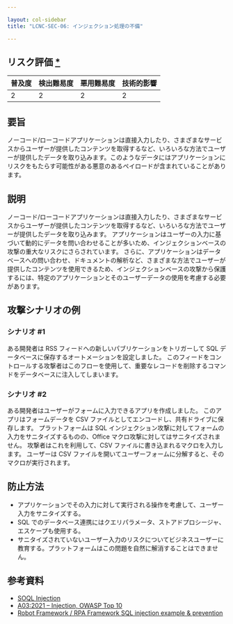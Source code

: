 ```yaml
---

layout: col-sidebar
title: "LCNC-SEC-06: インジェクション処理の不備"

---
```


## リスク評価 [*](https://owasp.org/www-project-top-ten/2017/Note_About_Risks)

| 普及度 | 検出難易度 | 悪用難易度 | 技術的影響 |
| --- | --- | --- | --- |
| 2 | 2 | 2 | 2 |

## 要旨

ノーコード/ローコードアプリケーションは直接入力したり、さまざまなサービスからユーザーが提供したコンテンツを取得するなど、いろいろな方法でユーザーが提供したデータを取り込みます。このようなデータにはアプリケーションにリスクをもたらす可能性がある悪意のあるペイロードが含まれていることがあります。

## 説明

ノーコード/ローコードアプリケーションは直接入力したり、さまざまなサービスからユーザーが提供したコンテンツを取得するなど、いろいろな方法でユーザーが提供したデータを取り込みます。
アプリケーションはユーザーの入力に基づいて動的にデータを問い合わせることが多いため、インジェクションベースの攻撃の重大なリスクにさらされています。
さらに、アプリケーションはデータベースへの問い合わせ、ドキュメントの解析など、さまざまな方法でユーザーが提供したコンテンツを使用できるため、インジェクションベースの攻撃から保護するには、特定のアプリケーションとそのユーザーデータの使用を考慮する必要があります。

## 攻撃シナリオの例

### シナリオ #1

ある開発者は RSS フィードへの新しいパブリケーションをトリガーして SQL データベースに保存するオートメーションを設定しました。
このフィードをコントロールする攻撃者はこのフローを使用して、重要なレコードを削除するコマンドをデータベースに注入してしまいます。

### シナリオ #2

ある開発者はユーザーがフォームに入力できるアプリを作成しました。
このアプリはフォームデータを CSV ファイルとしてエンコードし、共有ドライブに保存します。
プラットフォームは SQL インジェクション攻撃に対してフォームの入力をサニタイズするものの、Office マクロ攻撃に対してはサニタイズされません。
攻撃者はこれを利用して、CSV ファイルに書き込まれるマクロを入力します。
ユーザーは CSV ファイルを開いてユーザーフォームに分解すると、そのマクロが実行されます。

## 防止方法

- アプリケーションでその入力に対して実行される操作を考慮して、ユーザー入力をサニタイズする。
- SQL でのデータベース連携にはクエリパラメータ、ストアドプロシージャ、エスケープも使用する。
- サニタイズされていないユーザー入力のリスクについてビジネスユーザーに教育する。プラットフォームはこの問題を自然に解消することはできません。

## 参考資料

- [SOQL Injection](https://developer.salesforce.com/docs/atlas.en-us.apexcode.meta/apexcode/pages_security_tips_soql_injection.htm)
- [A03:2021 – Injection, OWASP Top 10](https://owasp.org/Top10/A03_2021-Injection/)
- [Robot Framework / RPA Framework SQL injection example & prevention](https://aabashkin.github.io/posts/rf_sqli#a-modern-example-with-a-low-code--rpa-platform)
